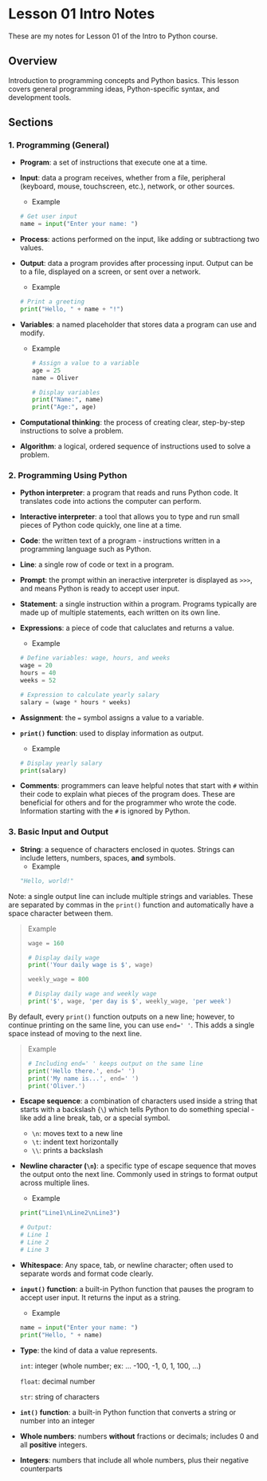 # Lesson 01 Intro Notes

These are my notes for Lesson 01 of the Intro to Python course.

## Overview

Introduction to programming concepts and Python basics. This lesson covers general programming ideas, Python-specific syntax, and development tools.

## Sections

### 1. Programming (General)

- **Program**: a set of instructions that execute one at a time.
- **Input**: data a program receives, whether from a file, peripheral (keyboard, mouse, touchscreen, etc.), network, or other sources.
  - Example
  ```python
  # Get user input
  name = input("Enter your name: ")
  ```

- **Process**: actions performed on the input, like adding or subtractiong two values.
- **Output**: data a program provides after processing input. Output can be to a file, displayed on a screen, or sent over a network.
  - Example
  ```python
  # Print a greeting
  print("Hello, " + name + "!")
  ```

- **Variables**: a named placeholder that stores data a program can use and modify.
    - Example
      ```python
      # Assign a value to a variable
      age = 25
      name = Oliver

      # Display variables
      print("Name:", name)
      print("Age:", age)
      ```
      
- **Computational thinking**: the process of creating clear, step-by-step instructions to solve a problem.
- **Algorithm**: a logical, ordered sequence of instructions used to solve a problem.


### 2. Programming Using Python

- **Python interpreter**: a program that reads and runs Python code. It translates code into actions the computer can perform.
- **Interactive interpreter**: a tool that allows you to type and run small pieces of Python code quickly, one line at a time.
- **Code**: the written text of a program - instructions written in a programming language such as Python.
- **Line**: a single row of code or text in a program.
- **Prompt**: the prompt within an ineractive interpreter is displayed as ```>>>```, and means Python is ready to accept user input.
- **Statement**: a single instruction within a program. Programs typically are made up of multiple statements, each written on its own line.
- **Expressions**: a piece of code that caluclates and returns a value.
  - Example
  ```python
  # Define variables: wage, hours, and weeks
  wage = 20
  hours = 40
  weeks = 52

  # Expression to calculate yearly salary
  salary = (wage * hours * weeks)
  ```
  
- **Assignment**: the ```=``` symbol assigns a value to a variable.
- **```print()``` function**: used to display information as output.
  - Example
  ```python
  # Display yearly salary
  print(salary)
  ```
  
- **Comments**: programmers can leave helpful notes that start with ```#``` within their code to explain what pieces of the program does. These are beneficial for others and for the programmer who wrote the code. Information starting with the ```#``` is ignored by Python.


### 3. Basic Input and Output

- **String**: a sequence of characters enclosed in quotes. Strings can include letters, numbers, spaces, **and** symbols.
  - Example
  ```python
  "Hello, world!"
  ```

Note: a single output line can include multiple strings and variables. These are separated by commas in the ```print()``` function and automatically have a space character between them.

> Example
>  ```python
>  wage = 160
>
>  # Display daily wage
>  print('Your daily wage is $', wage)
>
>  weekly_wage = 800
>
>  # Display daily wage and weekly wage
>  print('$', wage, 'per day is $', weekly_wage, 'per week')
>  ```

By default, every ```print()``` function outputs on a new line; however, to continue printing on the same line, you can use ```end=' '```. This adds a single space instead of moving to the next line.
> Example
> ```python
> # Including end=' ' keeps output on the same line
> print('Hello there.', end=' ')
> print('My name is...', end=' ')
> print('Oliver.')

- **Escape sequence**: a combination of characters used inside a string that starts with a backslash {```\```) which tells Python to do something special - like add a line break, tab, or a special symbol.
  - ```\n```: moves text to a new line
  - ```\t```: indent text horizontally
  - ```\\```: prints a backslash
  
  
- **Newline character (```\n```)**: a specific type of escape sequence that moves the output onto the next line. Commonly used in strings to format output across multiple lines.
  - Example
   ```python
   print("Line1\nLine2\nLine3")

   # Output:
   # Line 1
   # Line 2
   # Line 3
   ```
  
- **Whitespace**: Any space, tab, or newline character; often used to separate words and format code clearly.
- **```input()``` function**: a built-in Python function that pauses the program to accept user input. It returns the input as a string.
  - Example
  ```python
  name = input("Enter your name: ")
  print("Hello, " + name)
  ```
  
- **Type**: the kind of data a value represents.
 
  ```int```: integer (whole number; ex: ... -100, -1, 0, 1, 100, ...)

  ```float```: decimal number
  
  ```str```: string of characters
 
- **```int()``` function**: a built-in Python function that converts a string or number into an integer
- **Whole numbers**: numbers **without** fractions or decimals; includes 0 and all **positive** integers.
- **Integers**: numbers that include all whole numbers, plus their negative counterparts

